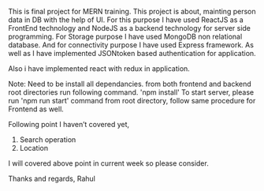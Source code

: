 This is final project for MERN training. This project is about, mainting person data in DB with the help of UI. For this purpose I have used ReactJS as a FrontEnd technology and NodeJS as a backend technology for server side programming. For Storage purpose I have used MongoDB non relational database. And for connectivity purpose I have used Express framework. As well as I have implemented JSONtoken based authentication for application.

Also i have implemented react with redux in application.

Note: Need to be install all dependancies. from both frontend and backend root directories run following command. 'npm install' To start server, please run 'npm run start' command from root directory, follow same procedure for Frontend as well.

Following point I haven’t covered yet,
1.	Search operation
2.	Location

I will covered above point in current week so please consider.

Thanks and regards,
Rahul

